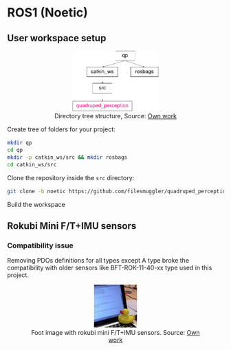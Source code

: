 # ROS1 (Noetic)

## User workspace setup

<figure>
   <p style='text-align: center;'>
      <img src="./imgs/dire_structure.jpg" width="200"><br>
      Directory tree structure, Source: <a href="">Own work</a>
   </p>
</figure>

Create tree of folders for your project:
```sh
mkdir qp
cd qp
mkdir -p catkin_ws/src && mkdir rosbags
cd catkin_ws/src
```
Clone the repository inside the `src` directory:
```sh
git clone -b noetic https://github.com/filesmuggler/quadruped_perception.git
```
Build the workspace

## Rokubi Mini F/T+IMU sensors

### Compatibility issue

Removing PDOs definitions for all types except A type broke the compatibility with older sensors like  BFT-ROK-11-40-xx type used in this project.

<figure>
   <p style='text-align: center;'>
      <img src="./imgs/dusk.jpeg"  width="100" height="100"><br>
      Foot image with rokubi mini F/T+IMU sensors. Source: <a href="">Own work</a> 
   </p>
</figure>